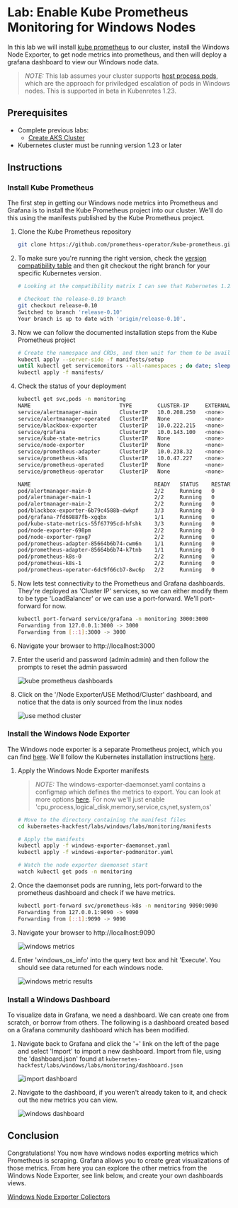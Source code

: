 # Lab: Enable Kube Prometheus Monitoring for Windows Nodes

In this lab we will install [kube prometheus](https://github.com/prometheus-operator/kube-prometheus/blob/main/README.md) to our cluster, install the Windows Node Exporter, to get node metrics into prometheus, and then will deploy a grafana dashboard to view our Windows node data.

>*NOTE:* This lab assumes your cluster supports [host process pods](https://kubernetes.io/docs/tasks/configure-pod-container/create-hostprocess-pod/), which are the approach for priviledged escalation of pods in Windows nodes. This is supported in beta in Kubenretes 1.23.

## Prerequisites

* Complete previous labs:
    * [Create AKS Cluster](../create-aks-cluster/README.md)
* Kubernetes cluster must be running version 1.23 or later

## Instructions

### Install Kube Prometheus

The first step in getting our Windows node metrics into Prometheus and Grafana is to install the Kube Prometheus project into our cluster. We'll do this using the manifests published by the Kube Prometheus project.

1. Clone the Kube Prometheus repository

    ```bash
    git clone https://github.com/prometheus-operator/kube-prometheus.git
    ```

1. To make sure you're running the right version, check the [version compatibility table](https://github.com/prometheus-operator/kube-prometheus#compatibility) and then git checkout the right branch for your specific Kubernetes version. 

    ```bash
    # Looking at the compatibility matrix I can see that Kubernetes 1.23 is compatible with Kube Prometheus release-0.10

    # Checkout the release-0.10 branch
    git checkout release-0.10
    Switched to branch 'release-0.10'
    Your branch is up to date with 'origin/release-0.10'.
    ```

1. Now we can follow the documented installation steps from the Kube Prometheus project

    ```bash
    # Create the namespace and CRDs, and then wait for them to be available before creating the remaining resources
    kubectl apply --server-side -f manifests/setup
    until kubectl get servicemonitors --all-namespaces ; do date; sleep 1; echo ""; done
    kubectl apply -f manifests/
    ```

1. Check the status of your deployment

    ```bash
    kubectl get svc,pods -n monitoring
    NAME                            TYPE        CLUSTER-IP     EXTERNAL-IP   PORT(S)                      AGE
    service/alertmanager-main       ClusterIP   10.0.208.250   <none>        9093/TCP,8080/TCP            4h34m
    service/alertmanager-operated   ClusterIP   None           <none>        9093/TCP,9094/TCP,9094/UDP   4h30m
    service/blackbox-exporter       ClusterIP   10.0.222.215   <none>        9115/TCP,19115/TCP           4h34m
    service/grafana                 ClusterIP   10.0.143.100   <none>        3000/TCP                     4h34m
    service/kube-state-metrics      ClusterIP   None           <none>        8443/TCP,9443/TCP            4h34m
    service/node-exporter           ClusterIP   None           <none>        9100/TCP                     4h34m
    service/prometheus-adapter      ClusterIP   10.0.238.32    <none>        443/TCP                      4h33m
    service/prometheus-k8s          ClusterIP   10.0.47.227    <none>        9090/TCP,8080/TCP            4h33m
    service/prometheus-operated     ClusterIP   None           <none>        9090/TCP                     4h30m
    service/prometheus-operator     ClusterIP   None           <none>        8443/TCP                     4h33m

    NAME                                       READY   STATUS    RESTARTS   AGE
    pod/alertmanager-main-0                    2/2     Running   0          4h30m
    pod/alertmanager-main-1                    2/2     Running   0          4h30m
    pod/alertmanager-main-2                    2/2     Running   0          4h30m
    pod/blackbox-exporter-6b79c4588b-dwkpf     3/3     Running   0          4h34m
    pod/grafana-7fd69887fb-xgqbx               1/1     Running   0          4h34m
    pod/kube-state-metrics-55f67795cd-hfshk    3/3     Running   0          4h34m
    pod/node-exporter-698pm                    2/2     Running   0          4h34m
    pod/node-exporter-rpxg7                    2/2     Running   0          4h30m
    pod/prometheus-adapter-85664b6b74-cwm6n    1/1     Running   0          4h33m
    pod/prometheus-adapter-85664b6b74-k7tnb    1/1     Running   0          4h33m
    pod/prometheus-k8s-0                       2/2     Running   0          4h30m
    pod/prometheus-k8s-1                       2/2     Running   0          4h30m
    pod/prometheus-operator-6dc9f66cb7-8wc6p   2/2     Running   0          4h33m
    ```

1. Now lets test connectivity to the Prometheus and Grafana dashboards. They're deployed as 'Cluster IP' services, so we can either modify them to be type 'LoadBalancer' or we can use a port-forward. We'll port-forward for now.

    ```bash
    kubectl port-forward service/grafana -n monitoring 3000:3000
    Forwarding from 127.0.0.1:3000 -> 3000
    Forwarding from [::1]:3000 -> 3000
    ```

1. Navigate your browser to http://localhost:3000
   
1. Enter the userid and password (admin:admin) and then follow the prompts to reset the admin password

    ![kube prometheus dashboards](../../assets/img/prom-dashboards.jpg)

1. Click on the '/Node Exporter/USE Method/Cluster' dashboard, and notice that the data is only sourced from the linux nodes

    ![use method cluster](../../assets/img/use-method-cluster.jpg)

### Install the Windows Node Exporter

The Windows node exporter is a separate Prometheus project, which you can find [here](https://github.com/prometheus-community/windows_exporter). We'll follow the Kubernetes installation instructions [here](https://github.com/prometheus-community/windows_exporter/blob/master/kubernetes/kubernetes.md).


1. Apply the Windows Node Exporter manifests

    > *NOTE:* The windows-exporter-daemonset.yaml contains a configmap which defines the metrics to export. You can look at more options [here](https://github.com/prometheus-community/windows_exporter/blob/master/README.md#collectors). For now we'll just enable 'cpu,process,logical_disk,memory,service,cs,net,system,os'

    ```bash
    # Move to the directory containing the manifest files
    cd kubernetes-hackfest/labs/windows/labs/monitoring/manifests

    # Apply the manifests
    kubectl apply -f windows-exporter-daemonset.yaml
    kubectl apply -f windows-exporter-podmonitor.yaml

    # Watch the node exporter daemonset start
    watch kubectl get pods -n monitoring
    ```

1. Once the daemonset pods are running, lets port-forward to the prometheus dashboard and check if we have metrics.

    ```bash
    kubectl port-forward svc/prometheus-k8s -n monitoring 9090:9090
    Forwarding from 127.0.0.1:9090 -> 9090
    Forwarding from [::1]:9090 -> 9090
    ```

1. Navigate your browser to http://localhost:9090

    ![windows metrics](../../assets/img/windows-metrics.jpg)

1. Enter 'windows_os_info' into the query text box and hit 'Execute'. You should see data returned for each windows node.

    ![windows metric results](../../assets/img/windows-metric-results.jpg)

### Install a Windows Dashboard

To visualize data in Grafana, we need a dashboard. We can create one from scratch, or borrow from others. The following is a dashboard created based on a Grafana community dashboard which has been modified.

1. Navigate back to Grafana and click the '+' link on the left of the page and select 'Import' to import a new dashboard. Import from file, using the 'dashboard.json' found at ```kubernetes-hackfest/labs/windows/labs/monitoring/dashboard.json```

    ![import dashboard](../../assets/img/import-dashboard.jpg)

1. Navigate to the dashboard, if you weren't already taken to it, and check out the new metrics you can view.

    ![windows dashboard](../../assets/img/windows-dashboard.jpg)

## Conclusion

Congratulations! You now have windows nodes exporting metrics which Prometheus is scraping. Grafana allows you to create great visualizations of those metrics. From here you can explore the other metrics from the Windows Node Exporter, see link below, and create your own dashboards views.

[Windows Node Exporter Collectors](https://github.com/prometheus-community/windows_exporter#collectors)